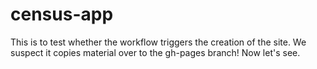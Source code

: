 # census-app

This is to test whether the workflow triggers the creation of the site. We suspect it copies material over to the gh-pages branch! Now let's see.
